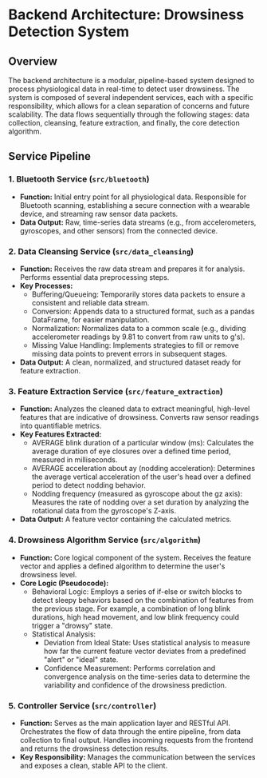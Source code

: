 # Backend Architecture: Drowsiness Detection System

## Overview
The backend architecture is a modular, pipeline-based system designed to process physiological data in real-time to detect user drowsiness. The system is composed of several independent services, each with a specific responsibility, which allows for a clean separation of concerns and future scalability. The data flows sequentially through the following stages: data collection, cleansing, feature extraction, and finally, the core detection algorithm.

## Service Pipeline

### 1. Bluetooth Service (`src/bluetooth`)
- **Function:** Initial entry point for all physiological data. Responsible for Bluetooth scanning, establishing a secure connection with a wearable device, and streaming raw sensor data packets.
- **Data Output:** Raw, time-series data streams (e.g., from accelerometers, gyroscopes, and other sensors) from the connected device.

### 2. Data Cleansing Service (`src/data_cleansing`)
- **Function:** Receives the raw data stream and prepares it for analysis. Performs essential data preprocessing steps.
- **Key Processes:**
  - Buffering/Queueing: Temporarily stores data packets to ensure a consistent and reliable data stream.
  - Conversion: Appends data to a structured format, such as a pandas DataFrame, for easier manipulation.
  - Normalization: Normalizes data to a common scale (e.g., dividing accelerometer readings by 9.81 to convert from raw units to g's).
  - Missing Value Handling: Implements strategies to fill or remove missing data points to prevent errors in subsequent stages.
- **Data Output:** A clean, normalized, and structured dataset ready for feature extraction.

### 3. Feature Extraction Service (`src/feature_extraction`)
- **Function:** Analyzes the cleaned data to extract meaningful, high-level features that are indicative of drowsiness. Converts raw sensor readings into quantifiable metrics.
- **Key Features Extracted:**
  - AVERAGE blink duration of a particular window (ms): Calculates the average duration of eye closures over a defined time period, measured in milliseconds.
  - AVERAGE acceleration about ay (nodding acceleration): Determines the average vertical acceleration of the user's head over a defined period to detect nodding behavior.
  - Nodding frequency (measured as gyroscope about the gz axis): Measures the rate of nodding over a set duration by analyzing the rotational data from the gyroscope's Z-axis.
- **Data Output:** A feature vector containing the calculated metrics.

### 4. Drowsiness Algorithm Service (`src/algorithm`)
- **Function:** Core logical component of the system. Receives the feature vector and applies a defined algorithm to determine the user's drowsiness level.
- **Core Logic (Pseudocode):**
  - Behavioral Logic: Employs a series of if-else or switch blocks to detect sleepy behaviors based on the combination of features from the previous stage. For example, a combination of long blink durations, high head movement, and low blink frequency could trigger a "drowsy" state.
  - Statistical Analysis:
    - Deviation from Ideal State: Uses statistical analysis to measure how far the current feature vector deviates from a predefined "alert" or "ideal" state.
    - Confidence Measurement: Performs correlation and convergence analysis on the time-series data to determine the variability and confidence of the drowsiness prediction.

### 5. Controller Service (`src/controller`)
- **Function:** Serves as the main application layer and RESTful API. Orchestrates the flow of data through the entire pipeline, from data collection to final output. Handles incoming requests from the frontend and returns the drowsiness detection results.
- **Key Responsibility:** Manages the communication between the services and exposes a clean, stable API to the client.
